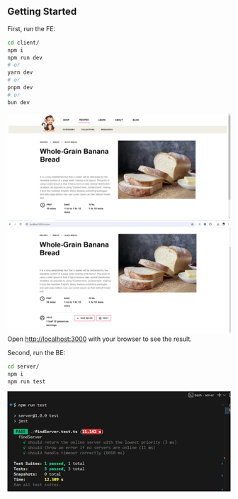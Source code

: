 ## Getting Started

First, run the FE:

```bash
cd client/
npm i
npm run dev
# or
yarn dev
# or
pnpm dev
# or
bun dev
```

![alt text](image.png)
![alt text](image-1.png)
Open [http://localhost:3000](http://localhost:3000) with your browser to see the result.

Second, run the BE:

```bash
cd server/
npm i
npm run test
```

![alt text](image-2.png)
